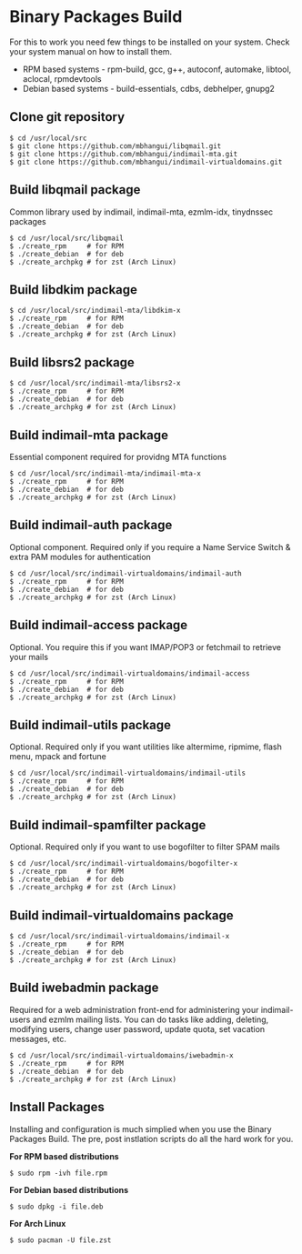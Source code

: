 # Binary Packages Build

For this to work you need few things to be installed on your system. Check your system manual on how to install them.

* RPM based systems - rpm-build, gcc, g++, autoconf, automake, libtool, aclocal, rpmdevtools
* Debian based systems - build-essentials, cdbs, debhelper, gnupg2

## Clone git repository

```
$ cd /usr/local/src
$ git clone https://github.com/mbhangui/libqmail.git
$ git clone https://github.com/mbhangui/indimail-mta.git
$ git clone https://github.com/mbhangui/indimail-virtualdomains.git
```

## Build libqmail package

Common library used by indimail, indimail-mta, ezmlm-idx, tinydnssec packages

```
$ cd /usr/local/src/libqmail
$ ./create_rpm     # for RPM
$ ./create_debian  # for deb
$ ./create_archpkg # for zst (Arch Linux)
```

## Build libdkim package

```
$ cd /usr/local/src/indimail-mta/libdkim-x
$ ./create_rpm     # for RPM
$ ./create_debian  # for deb
$ ./create_archpkg # for zst (Arch Linux)
```

## Build libsrs2 package

```
$ cd /usr/local/src/indimail-mta/libsrs2-x
$ ./create_rpm     # for RPM
$ ./create_debian  # for deb
$ ./create_archpkg # for zst (Arch Linux)
```

## Build indimail-mta package

Essential component required for providng MTA functions

```
$ cd /usr/local/src/indimail-mta/indimail-mta-x
$ ./create_rpm     # for RPM
$ ./create_debian  # for deb
$ ./create_archpkg # for zst (Arch Linux)
```

## Build indimail-auth package

Optional component. Required only if you require a Name Service Switch & extra PAM modules for authentication

```
$ cd /usr/local/src/indimail-virtualdomains/indimail-auth
$ ./create_rpm     # for RPM
$ ./create_debian  # for deb
$ ./create_archpkg # for zst (Arch Linux)
```

## Build indimail-access package

Optional. You require this if you want IMAP/POP3 or fetchmail to retrieve your mails

```
$ cd /usr/local/src/indimail-virtualdomains/indimail-access
$ ./create_rpm     # for RPM
$ ./create_debian  # for deb
$ ./create_archpkg # for zst (Arch Linux)
```

## Build indimail-utils package

Optional. Required only if you want utilities like altermime, ripmime, flash menu, mpack and fortune

```
$ cd /usr/local/src/indimail-virtualdomains/indimail-utils
$ ./create_rpm     # for RPM
$ ./create_debian  # for deb
$ ./create_archpkg # for zst (Arch Linux)
```

## Build indimail-spamfilter package

Optional. Required only if you want to use bogofilter to filter SPAM mails

```
$ cd /usr/local/src/indimail-virtualdomains/bogofilter-x
$ ./create_rpm     # for RPM
$ ./create_debian  # for deb
$ ./create_archpkg # for zst (Arch Linux)
```

## Build indimail-virtualdomains package
```
$ cd /usr/local/src/indimail-virtualdomains/indimail-x
$ ./create_rpm     # for RPM
$ ./create_debian  # for deb
$ ./create_archpkg # for zst (Arch Linux)
```

## Build iwebadmin package

Required for a web administration front-end for administering your indimail-users and ezmlm mailing lists. You can do tasks like adding, deleting, modifying users, change user password, update quota, set vacation messages, etc.

```
$ cd /usr/local/src/indimail-virtualdomains/iwebadmin-x
$ ./create_rpm     # for RPM
$ ./create_debian  # for deb
$ ./create_archpkg # for zst (Arch Linux)
```

## Install Packages

Installing and configuration is much simplied when you use the Binary Packages Build. The pre, post instlation scripts do all the hard work for you.

**For RPM based distributions**

```
$ sudo rpm -ivh file.rpm
```

**For Debian based distributions**

```
$ sudo dpkg -i file.deb
```

**For Arch Linux**

```
$ sudo pacman -U file.zst
```
